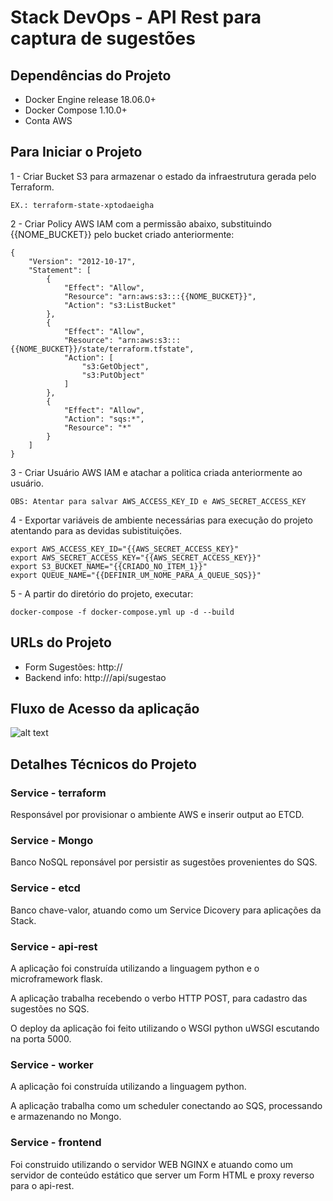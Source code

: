 # Stack DevOps - API Rest para captura de sugestões

## Dependências do Projeto

- Docker Engine release 18.06.0+
- Docker Compose 1.10.0+
- Conta AWS

## Para Iniciar o Projeto
1 - Criar Bucket S3 para armazenar o estado da infraestrutura gerada pelo Terraform.

    EX.: terraform-state-xptodaeigha


2 - Criar Policy AWS IAM com a permissão abaixo, substituindo {{NOME_BUCKET}} pelo bucket criado anteriormente:
```
{
    "Version": "2012-10-17",
    "Statement": [
        {
            "Effect": "Allow",
            "Resource": "arn:aws:s3:::{{NOME_BUCKET}}",
            "Action": "s3:ListBucket"
        },
        {
            "Effect": "Allow",
            "Resource": "arn:aws:s3:::{{NOME_BUCKET}}/state/terraform.tfstate",
            "Action": [
                "s3:GetObject",
                "s3:PutObject"
            ]
        },
        {
            "Effect": "Allow",
            "Action": "sqs:*",
            "Resource": "*"
        }
    ]
}
```

3 - Criar Usuário AWS IAM e atachar a politica criada anteriormente ao usuário.
    
    OBS: Atentar para salvar AWS_ACCESS_KEY_ID e AWS_SECRET_ACCESS_KEY

4 - Exportar variáveis de ambiente necessárias para execução do projeto atentando para as devidas subistituições.

    export AWS_ACCESS_KEY_ID="{{AWS_SECRET_ACCESS_KEY}"
    export AWS_SECRET_ACCESS_KEY="{{AWS_SECRET_ACCESS_KEY}}"
    export S3_BUCKET_NAME="{{CRIADO_NO_ITEM_1}}"
    export QUEUE_NAME="{{DEFINIR_UM_NOME_PARA_A_QUEUE_SQS}}"

     
5 - A partir do diretório do projeto, executar:

```
docker-compose -f docker-compose.yml up -d --build
```

## URLs do Projeto

- Form Sugestões: http://<IP-HOST-DOCKER>
- Backend info: http://<IP-HOST-DOCKER>/api/sugestao


## Fluxo de Acesso da aplicação 

![alt text](fluxo.png)


## Detalhes Técnicos do Projeto

### Service - terraform

Responsável por provisionar o ambiente AWS e inserir output ao ETCD. 


### Service - Mongo

Banco NoSQL reponsável por persistir as sugestões provenientes do SQS.

### Service - etcd

Banco chave-valor, atuando como um Service Dicovery para aplicações da Stack.

### Service - api-rest

A aplicação foi construída utilizando a linguagem python e o microframework flask.
 
A aplicação trabalha recebendo o verbo HTTP POST, para cadastro das sugestões no SQS.

O deploy da aplicação foi feito utilizando o WSGI python uWSGI escutando na porta 5000.

### Service - worker

A aplicação foi construída utilizando a linguagem python.
 
A aplicação trabalha como um scheduler conectando ao SQS, processando e armazenando no Mongo.


### Service - frontend

Foi construido utilizando o servidor WEB NGINX e atuando como um servidor de conteúdo estático  que server um Form HTML
e proxy reverso para o  api-rest.


